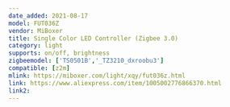 ```yaml
---
date_added: 2021-08-17
model: FUT036Z
vendor: MiBoxer
title: Single Color LED Controller (Zigbee 3.0)
category: light
supports: on/off, brightness
zigbeemodel: ['TS0501B','_TZ3210_dxroobu3']
compatible: [z2m]
mlink: https://miboxer.com/light/xqy/fut036z.html
link: https://www.aliexpress.com/item/1005002776866370.html
link2: 
---
```

